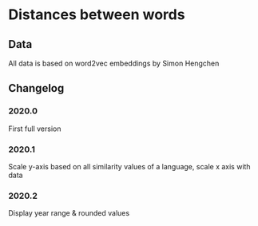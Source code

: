 # Distances between words

## Data

All data is based on word2vec embeddings by Simon Hengchen

## Changelog

### 2020.0

First full version

### 2020.1

Scale y-axis based on all similarity values of a language, scale x axis with data

### 2020.2

Display year range & rounded values
